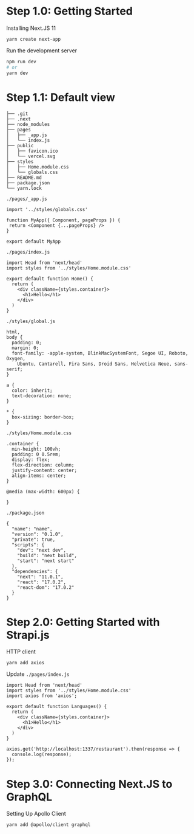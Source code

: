 # Step 1.0: Getting Started

Installing Next.JS 11 
```
yarn create next-app
```

Run the development server
```bash
npm run dev
# or
yarn dev
```


# Step 1.1: Default view
```
├── .git
├── .next
├── node_modules
├── pages
│   ├── _app.js
│   └── index.js
├── public
│   ├── favicon.ico
│   └── vercel.svg
├── styles
│   ├── Home.module.css
│   └── globals.css
├── README.md
├── package.json
└── yarn.lock
```

`./pages/_app.js`
 ```
import '../styles/globals.css'

function MyApp({ Component, pageProps }) {
  return <Component {...pageProps} />
}

export default MyApp
 ```
`./pages/index.js`
```
import Head from 'next/head'
import styles from '../styles/Home.module.css'

export default function Home() {
  return (
    <div className={styles.container}>
      <h1>Hello</h1>
    </div>
  )
}
```
`./styles/global.js`
```
html,
body {
  padding: 0;
  margin: 0;
  font-family: -apple-system, BlinkMacSystemFont, Segoe UI, Roboto, Oxygen,
    Ubuntu, Cantarell, Fira Sans, Droid Sans, Helvetica Neue, sans-serif;
}

a {
  color: inherit;
  text-decoration: none;
}

* {
  box-sizing: border-box;
}
```
`./styles/Home.module.css`
```
.container {
  min-height: 100vh;
  padding: 0 0.5rem;
  display: flex;
  flex-direction: column;
  justify-content: center;
  align-items: center;
}

@media (max-width: 600px) {

}
```
`./package.json`
```
{
  "name": "name",
  "version": "0.1.0",
  "private": true,
  "scripts": {
    "dev": "next dev",
    "build": "next build",
    "start": "next start"
  },
  "dependencies": {
    "next": "11.0.1",
    "react": "17.0.2",
    "react-dom": "17.0.2"
  }
}

```
# Step 2.0: Getting Started with Strapi.js

HTTP client
```
yarn add axios
```
Update `./pages/index.js`
```
import Head from 'next/head'
import styles from '../styles/Home.module.css'
import axios from 'axios';

export default function Languages() {
  return (
    <div className={styles.container}>
      <h1>Hello</h1>
    </div>
  )
}

axios.get('http://localhost:1337/restaurant').then(response => {
  console.log(response);
});

```    
# Step 3.0: Connecting Next.JS to GraphQL
Setting Up Apollo Client
```
yarn add @apollo/client graphql
```

